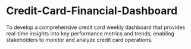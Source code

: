 # Credit-Card-Financial-Dashboard
To develop a comprehensive credit card weekly dashboard that provides real-time insights into key performance metrics and trends, enabling stakeholders to monitor and analyze credit card operations.
